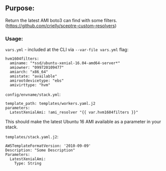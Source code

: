 ## Purpose:

Return the latest AMI boto3 can find with some filters. (https://github.com/crielly/sceptre-custom-resolvers)

### Usage:
`vars.yml` - included at the CLI via `--var-file vars.yml` flag:
```
hvm1604filters:
  aminame: "*ssd/ubuntu-xenial-16.04-amd64-server*"
  amiowner: "099720109477"
  amiarch: "x86_64"
  amistate: "available"
  amirootdevicetype: "ebs"
  amivirttype: "hvm"
```

`config/envname/stack.yml`:
```
template_path: templates/workers.yaml.j2
parameters:
  LatestXenialAmi: !ami_resolver "{{ var.hvm1604filters }}"
```

This should make the latest Ubuntu 16 AMI available as a parameter in your stack.

`templates/stack.yaml.j2`:

```
AWSTemplateFormatVersion: '2010-09-09'
Description: "Some Description"
Parameters:
  LatestXenialAmi:
    Type: String
```